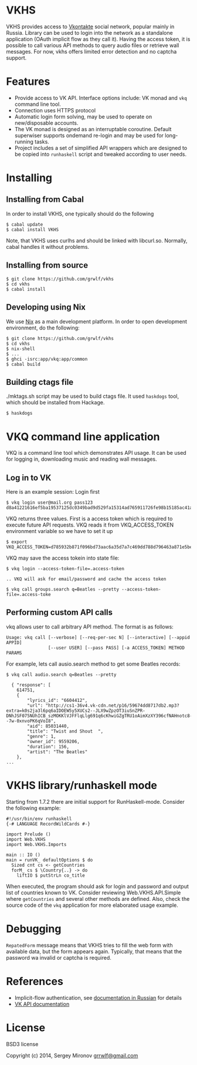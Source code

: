 VKHS
====

VKHS provides access to [Vkontakte](http://vk.com) social network, popular
mainly in Russia.  Library can be used to login into the network as a standalone
application (OAuth implicit flow as they call it). Having the access token, it
is possible to call various API methods to query audio files or retrieve wall
messages. For now, vkhs offers limited error detection and no captcha support.

Features
========

* Provide access to VK API. Interface options include: VK monad and `vkq` command
  line tool.
* Connection uses HTTPS protocol
* Automatic login form solving, may be used to operate on new/disposable
  accounts.
* The VK monad is designed as an interruptable coroutine. Default superwiser
  supports ondemand re-login and may be used for long-running tasks.
* Project includes a set of simplified API wrappers which are designed to be
  copied into `runhaskell` script and tweaked according to user needs.

Installing
==========

Installing from Cabal
---------------------

In order to install VKHS, one typically should do the following

    $ cabal update
    $ cabal install VKHS

Note, that VKHS uses curlhs and should be linked with libcurl.so. Normally,
cabal handles it without problems.


Installing from source
----------------------

    $ git clone https://github.com/grwlf/vkhs
    $ cd vkhs
    $ cabal install

Developing using Nix
--------------------

We use [Nix](http://nixos.org) as a main development platform. In order to open
development environment, do the following:

    $ git clone https://github.com/grwlf/vkhs
    $ cd vkhs
    $ nix-shell
    $ ...
    $ ghci -isrc:app/vkq:app/common
    $ cabal build

Building ctags file
-------------------

./mktags.sh script may be used to build ctags file. It used `haskdogs` tool,
which should be installed from Hackage.

    $ haskdogs



VKQ command line application
============================

VKQ is a command line tool which demonstrates API usage. It can be used for
logging in, downloading music and reading wall messages.


Log in to VK
------------

Here is an example session: Login first

    $ vkq login user@mail.org pass123
    d8a41221616ef5ba19537125dc0349bad9d529fa15314ad765911726fe98b15185ac41a7ca2c62f3bf4b9

VKQ returns three values. First is a access token which is required to execute
future API requests. VKQ reads it from VKQ\_ACCESS\_TOKEN environment variable so
we have to set it up

    $ export VKQ_ACCESS_TOKEN=d785932b871f096bd73aac6a35d7a7c469dd788d796463a871e5beb5c61bc6c96788ec2

VKQ may save the access tokein into state file:

    $ vkq login --access-token-file=.access-token

    .. VKQ will ask for email/password and cache the access token

    $ vkq call groups.search q=Beatles --pretty --access-token-file=.access-toke


Performing custom API calls
---------------------------

vkq allows user to call arbitrary API method. The format is as follows:

    Usage: vkq call [--verbose] [--req-per-sec N] [--interactive] [--appid APPID]
                    [--user USER] [--pass PASS] [-a ACCESS_TOKEN] METHOD PARAMS


For example, lets call ausio.search method to get some Beatles records:

    $ vkq call audio.search q=Beatles --pretty

      { "response": [
        614751,
        {
            "lyrics_id": "6604412",
            "url": "http://cs1-36v4.vk-cdn.net/p16/59674dd8717db2.mp3?extra=k0s2ja3l6pq6aIDOEW5y5XUCs2--JLX9wZpzOT3iuSnZPR-DNhJSF075NUhICB_szMOKKlVJFFlqLlg691q6cKhwiGZgTRU1oAimXzXY396cfNAHnotc8--7w-0xnvoPK6qVoI8",
            "aid": 85031440,
            "title": "Twist and Shout  ",
            "genre": 1,
            "owner_id": 9559206,
            "duration": 156,
            "artist": "The Beatles"
        },
    ...


VKHS library/runhaskell mode
============================

Starting from 1.7.2 there are initial support for RunHaskell-mode. Consider the
following example:


    #!/usr/bin/env runhaskell
    {-# LANGUAGE RecordWildCards #-}

    import Prelude ()
    import Web.VKHS
    import Web.VKHS.Imports

    main :: IO ()
    main = runVK_ defaultOptions $ do
      Sized cnt cs <- getCountries
      forM_ cs $ \Country{..} -> do
        liftIO $ putStrLn co_title

When executed, the program should ask for login and password and output list of
countries known to VK. Consider reviewing  Web.VKHS.API.Simple where
`getCountries` and several other methods are defined. Also, check the source
code of the `vkq` application for more elaborated usage example.

Debugging
=========

`RepatedForm` message means that VKHS tries to fill the web form with available
data, but the form appears again. Typically, that means that the password wa
invalid or captcha is required.

References
==========
* Implicit-flow authentication, see
  [documentation in Russian](http://vk.com/developers.php?oid=-1&p=Авторизация_клиентских_приложений)
  for details
* [VK API documentation](https://vk.com/dev/methods)

License
=======

BSD3 license

Copyright (c) 2014, Sergey Mironov <grrwlf@gmail.com>

